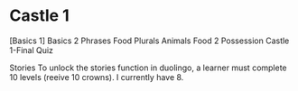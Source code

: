 # Castle 1
[Basics 1]
Basics 2
Phrases 
Food
Plurals
Animals
Food 2 
Possession 
Castle 1-Final Quiz 

Stories
To unlock the stories function in duolingo, a learner must complete 10 levels (reeive 10 crowns).  I currently have 8.  

